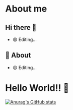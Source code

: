 # About me
## Hi there 👋
- 😄 Editing...

## 🧐 About
- 😄 Editing...

# Hello World!! 🤔
[![Anurag's GitHub stats](https://github-readme-stats.vercel.app/api?username=Lisboy777)](https://github.com/anuraghazra/github-readme-stats)

